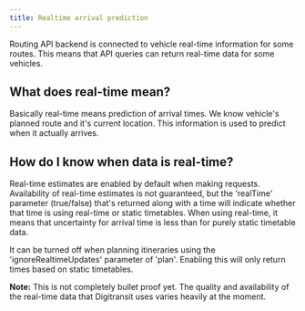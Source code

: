 ```yaml
---
title: Realtime arrival prediction
---
```


Routing API backend is connected to vehicle real-time information for some routes. This means that API queries can return real-time data for some vehicles.

## What does real-time mean?
Basically real-time means prediction of arrival times. We know vehicle's planned route and it's current location. This information is used to predict when it actually arrives.

## How do I know when data is real-time?
Real-time estimates are enabled by default when making requests. Availability of real-time estimates is not guaranteed, but the 'realTime' parameter (true/false) that's returned along with a time will indicate whether that time is using real-time or static timetables. When using real-time, it means that uncertainty for arrival time is less than for purely static timetable data.

It can be turned off when planning itineraries using the 'ignoreRealtimeUpdates' parameter of 'plan'. Enabling this will only return times based on static timetables.

**Note:** This is not completely bullet proof yet. The quality and availability of the real-time data that Digitransit uses varies heavily at the moment.
